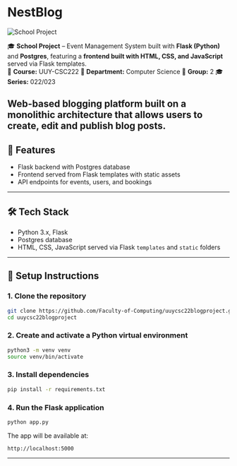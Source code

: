 # NestBlog

![School Project](https://img.shields.io/badge/School%20Project-✔️-blue)

🎓 **School Project** – Event Management System built with **Flask (Python)** and **Postgres**, featuring a **frontend built with HTML, CSS, and JavaScript** served via Flask templates.  
📖 **Course:** UUY-CSC222
🏫 **Department:** Computer Science
👥 **Group:** 2
🎓 **Series:** 022/023

Web-based blogging platform built on a monolithic architecture that allows users to create, edit and publish blog posts.
---

## 🚀 Features

- Flask backend with Postgres database
- Frontend served from Flask templates with static assets
- API endpoints for events, users, and bookings

---

## 🛠️ Tech Stack

- Python 3.x, Flask
- Postgres database
- HTML, CSS, JavaScript served via Flask `templates` and `static` folders

---

## 🔧 Setup Instructions

### 1. Clone the repository

```bash
git clone https://github.com/Faculty-of-Computing/uuycsc22blogproject.git
cd uuycsc22blogproject
```

### 2. Create and activate a Python virtual environment

```bash
python3 -m venv venv
source venv/bin/activate
```

### 3. Install dependencies

```bash
pip install -r requirements.txt
```

### 4. Run the Flask application

```bash
python app.py
```

The app will be available at:

```text
http://localhost:5000
```

---

